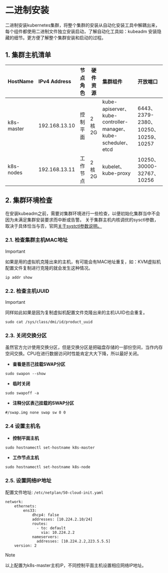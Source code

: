 # 二进制安装
二进制安装kubernetes集群，将整个集群的安装从自动化安装工具中解耦出来，每个组件都使用二进制文件独立安装启动，了解自动化工具如：kubeadm 安装隐藏的细节。更方便了解整个集群安装和启动的过程。
## 1. 集群主机清单
|HostName|IPv4 Address|节点角色|硬件资源|集群组件|开放端口|
|:-------|:-----------|:------|---------|:------|:-------|
|k8s-master|192.168.13.10|控制平面|2核2G|kube-apiserver、kube-controller-manager、kube-scheduler、etcd|6443、2379-2380、10250、10259、10257|
|k8s-nodes|192.168.13.11|工作节点|2核2G|kubelet、kube-proxy|10250、30000-32767、10256|
## 2. 集群环境检查
在安装kubeadm之前，需要对集群环境进行一些检查，以便初始化集群当中不会因为未满足集群安装要求而中断或告警。
关于集群主机内核调优的sysctl参数，取决于具体恰当与否，官网[关于systctl参数说明。](https://kubernetes.io/zh-cn/docs/tasks/administer-cluster/sysctl-cluster/)
### 2.1. 检查集群主机MAC地址
> [!IMPORTANT]
> 如果是用的虚拟机克隆出来的主机，有可能会有MAC地址重复，如：KVM虚拟机配置文件复制进行克隆的就会发生这种情况。
```
ip addr show
```
### 2.2. 检查主机UUID
> [!IMPORTANT]
> 同样如此如果是因为复制虚拟机配置文件克隆出来的主机UUID也会重复。
```
sudo cat /sys/class/dmi/id/product_uuid
```
### 2.3. 关闭交换分区
虽然官方允计使用交换分区，但是交换分区是把磁盘存储的一部份空间，当作内存空间交换。CPU在进行数据访问时性能肯定大大下降，所以最好关闭。
- **查看是否己挂载SWAP分区**
```
sudo swapon --show
```
- **临时关闭**
```
sudo swapoff -a
```
- **注释分区表己挂载的SWAP分区**
```
#/swap.img none swap sw 0 0
```
### 2.4 设置主机名
- **控制平面主机**
```
sudo hostnamectl set-hostname k8s-master
```
- **工作节点主机**
```
sudo hostnamectl set-hostname k8s-node
```
### 2.5. 设置网络IP地址
配置文件地址: `/etc/netplan/50-cloud-init.yaml`
```
network:
    ethernets:
        ens33:
            dhcp4: false
            addresses: [10.224.2.10/24]
            routes:
              - to: default
                via: 10.224.2.2
            nameservers:
              addresses: [10.224.2.2,223.5.5.5]
    version: 2
```
> [!NOTE]
> 以上配置为k8s-master主机IP，不同控制平面主机设置相应网络IP地址。
